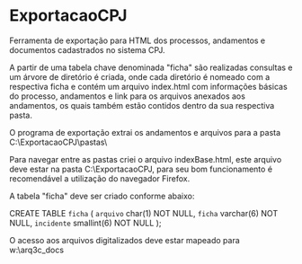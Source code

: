 # ExportacaoCPJ
Ferramenta de exportação para HTML dos processos, andamentos e documentos cadastrados no sistema CPJ.

A partir de uma tabela chave denominada "ficha" são realizadas consultas e um árvore de diretório é criada, onde cada diretório é nomeado com a respectiva ficha e contém um arquivo index.html com informações básicas do processo, andamentos e link para os arquivos anexados aos andamentos, os quais também estão contidos dentro da sua respectiva pasta.

O programa de exportação extrai os andamentos e arquivos para a pasta C:\ExportacaoCPJ\pastas\

Para navegar entre as pastas criei o arquivo indexBase.html, este arquivo deve estar na pasta C:\ExportacaoCPJ, para seu bom funcionamento é recomendável a utilização do navegador Firefox.

A tabela "ficha" deve ser criado conforme abaixo:

CREATE TABLE `ficha` (
  `arquivo` char(1) NOT NULL,
  `ficha` varchar(6) NOT NULL,
  `incidente` smallint(6) NOT NULL
);

O acesso aos arquivos digitalizados deve estar mapeado para w:\arq3c_docs
